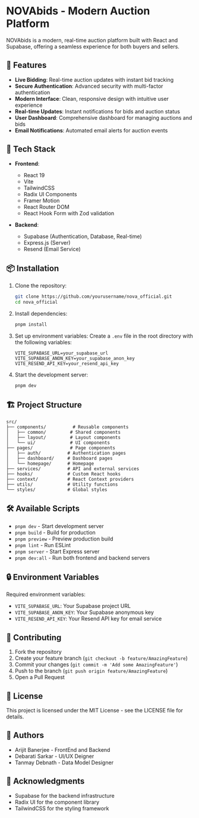 # NOVAbids - Modern Auction Platform

NOVAbids is a modern, real-time auction platform built with React and Supabase, offering a seamless experience for both buyers and sellers.

## 🌟 Features

- **Live Bidding**: Real-time auction updates with instant bid tracking
- **Secure Authentication**: Advanced security with multi-factor authentication
- **Modern Interface**: Clean, responsive design with intuitive user experience
- **Real-time Updates**: Instant notifications for bids and auction status
- **User Dashboard**: Comprehensive dashboard for managing auctions and bids
- **Email Notifications**: Automated email alerts for auction events

## 🚀 Tech Stack

- **Frontend**:

  - React 19
  - Vite
  - TailwindCSS
  - Radix UI Components
  - Framer Motion
  - React Router DOM
  - React Hook Form with Zod validation

- **Backend**:

  - Supabase (Authentication, Database, Real-time)
  - Express.js (Server)
  - Resend (Email Service)

## 📦 Installation

1. Clone the repository:

   ```bash
   git clone https://github.com/yourusername/nova_official.git
   cd nova_official
   ```

2. Install dependencies:

   ```bash
   pnpm install
   ```

3. Set up environment variables:
   Create a `.env` file in the root directory with the following variables:

   ```
   VITE_SUPABASE_URL=your_supabase_url
   VITE_SUPABASE_ANON_KEY=your_supabase_anon_key
   VITE_RESEND_API_KEY=your_resend_api_key
   ```

4. Start the development server:
   ```bash
   pnpm dev
   ```

## 🏗️ Project Structure

```
src/
├── components/          # Reusable components
│   ├── common/         # Shared components
│   ├── layout/         # Layout components
│   └── ui/             # UI components
├── pages/              # Page components
│   ├── auth/          # Authentication pages
│   ├── dashboard/     # Dashboard pages
│   └── homepage/      # Homepage
├── services/          # API and external services
├── hooks/             # Custom React hooks
├── context/           # React Context providers
├── utils/             # Utility functions
└── styles/            # Global styles
```

## 🛠️ Available Scripts

- `pnpm dev` - Start development server
- `pnpm build` - Build for production
- `pnpm preview` - Preview production build
- `pnpm lint` - Run ESLint
- `pnpm server` - Start Express server
- `pnpm dev:all` - Run both frontend and backend servers

## 🔒 Environment Variables

Required environment variables:

- `VITE_SUPABASE_URL`: Your Supabase project URL
- `VITE_SUPABASE_ANON_KEY`: Your Supabase anonymous key
- `VITE_RESEND_API_KEY`: Your Resend API key for email service

## 🤝 Contributing

1. Fork the repository
2. Create your feature branch (`git checkout -b feature/AmazingFeature`)
3. Commit your changes (`git commit -m 'Add some AmazingFeature'`)
4. Push to the branch (`git push origin feature/AmazingFeature`)
5. Open a Pull Request

## 📝 License

This project is licensed under the MIT License - see the LICENSE file for details.

## 👥 Authors

- Arijit Banerjee - FrontEnd and Backend
- Debarati Sarkar - UI/UX Deigner
- Tanmay Debnath - Data Model Designer

## 🙏 Acknowledgments

- Supabase for the backend infrastructure
- Radix UI for the component library
- TailwindCSS for the styling framework
